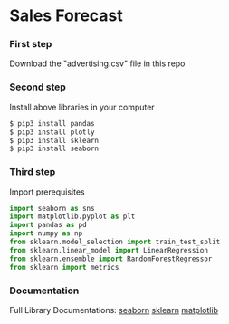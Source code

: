 # Sales Forecast

### First step
Download the "advertising.csv" file in this repo 

### Second step
Install above libraries in your computer
```python
$ pip3 install pandas
$ pip3 install plotly
$ pip3 install sklearn
$ pip3 install seaborn
```

### Third step
Import prerequisites
```python
import seaborn as sns
import matplotlib.pyplot as plt
import pandas as pd
import numpy as np
from sklearn.model_selection import train_test_split
from sklearn.linear_model import LinearRegression
from sklearn.ensemble import RandomForestRegressor
from sklearn import metrics
```
### Documentation 
Full Library Documentations:
[seaborn](https://seaborn.pydata.org/)
[sklearn](https://sklearn.org/)
[matplotlib](https://matplotlib.org/)
